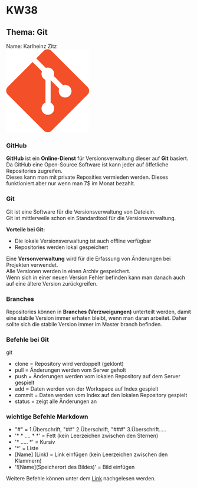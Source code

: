 
# KW38  
## Thema: Git 
Name: Karlheinz Zitz  
![GitHub Logo](/zitkam13/index.png)  

### GitHub  
**GitHub** ist ein **Online-Dienst** für Versionsverwaltung dieser auf **Git** basiert.  
Da GitHub eine Open-Source Software ist kann jeder auf öffetliche Repositories zugreifen.  
Dieses kann man mit private Reposities vermieden werden. Dieses funktioniert aber nur wenn man 7$ im Monat bezahlt.

### Git
Git ist eine Software für die Versionsverwaltung von Dateiein.  
Git ist mittlerweile schon ein Standardtool für die Versionsverwaltung.

**Vorteile bei Git:**  
* Die lokale Versionsverwaltung ist auch offline verfügbar  
* Repositories werden lokal gespeichert  

Eine **Versonverwaltung** wird für die Erfassung von Änderungen bei Projekten verwendet.  
Alle Versionen werden in einen Archiv gespeichert.  
Wenn  sich in einer neuen Version Fehler befinden kann man danach auch auf eine ältere Version zurückgreifen.  

### Branches  
Repositories können in **Branches (Verzweigungen)** unterteilt werden, damit eine stabile Version immer erhaten bleibt, wenn man daran arbeitet. Daher sollte sich die stabile Version immer im Master branch befinden. 


### Befehle bei Git  
git  
* clone  = Repository wird verdoppelt (geklont)  
* pull   = Änderungen werden vom Server geholt  
* push   = Änderungen werden vom lokalen Repository auf dem Server gespielt  
* add    = Daten werden von der Workspace auf Index gespielt  
* commit = Daten werden vom Index auf den lokalen Repository gespielt
* status = zeigt alle Änderungen an 

### wichtige Befehle Markdown  
* "#" = 1.Überschrift, "##" 2.Überschrift, "###" 3.Überschrift.....  
* '* * .... * *'     = Fett  (kein Leerzeichen zwischen den Sternen) 
* '* ..... *'      = Kursiv  
* '*'            = Liste  
* [Name] (Link) = Link einfügen  (kein Leerzeichen zwischen den Klammern) 
* '![Name](Speicherort des  Bildes)' = Bild einfügen

Weitere Befehle können unter dem [Link](https://github.com/adam-p/markdown-here/wiki/Markdown-Cheatsheet) nachgelesen werden.  

